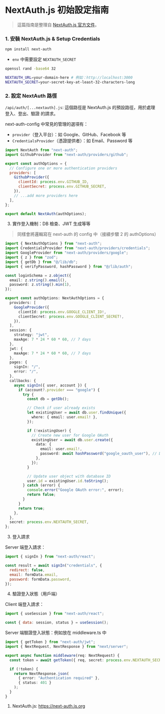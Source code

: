 # NextAuth.js 初始設定指南

> 這篇指南是整理自 [NextAuth.js 官方文件](https://next-auth.js.org/getting-started/example)。

### 1. 安裝 NextAuth.js & Setup Credentials

```bash
npm install next-auth
```

- `env` 中需要設定 `NEXTAUTH_SECRET`

```bash
openssl rand -base64 32
```

```bash
NEXTAUTH_URL=your-domain-here # 例如：http://localhost:3000
NEXTAUTH_SECRET=your-secret-key-at-least-32-characters-long
```

### 2. 設定 NextAuth 路徑

`/api/auth/[...nextauth].js`: 這個路徑是 NextAuth.js 的預設路徑，用於處理 登入、登出、驗證 的請求。

next-auth-config 中常見的管理的選項有：

- `provider`（登入平台）：如 Google、GitHub、Facebook 等
- `CredentialsProvider`（憑證提供者）：如 Email、Password 等

```js
import NextAuth from "next-auth";
import GithubProvider from "next-auth/providers/github";

export const authOptions = {
  // Configure one or more authentication providers
  providers: [
    GithubProvider({
      clientId: process.env.GITHUB_ID,
      clientSecret: process.env.GITHUB_SECRET,
    }),
    // ...add more providers here
  ],
};

export default NextAuth(authOptions);
```

3. 實作登入機制：DB 檢查、JWT 生成等等

> 同樣會將邏輯寫在 next-auth 的 config 中（接續步驟 2 的 authOptions）

```typescript
import { NextAuthOptions } from "next-auth";
import CredentialsProvider from "next-auth/providers/credentials";
import GoogleProvider from "next-auth/providers/google";
import { z } from "zod";
import { getDb } from "@/lib/db";
import { verifyPassword, hashPassword } from "@/lib/auth";

const loginSchema = z.object({
  email: z.string().email(),
  password: z.string().min(1),
});

export const authOptions: NextAuthOptions = {
  providers: [
    GoogleProvider({
      clientId: process.env.GOOGLE_CLIENT_ID!,
      clientSecret: process.env.GOOGLE_CLIENT_SECRET!,
    }),
  ],
  session: {
    strategy: "jwt",
    maxAge: 7 * 24 * 60 * 60, // 7 days
  },
  jwt: {
    maxAge: 7 * 24 * 60 * 60, // 7 days
  },
  pages: {
    signIn: "/",
    error: "/",
  },
  callbacks: {
    async signIn({ user, account }) {
      if (account?.provider === "google") {
        try {
          const db = getDb();

          // Check if user already exists
          let existingUser = await db.user.findUnique({
            where: { email: user.email! },
          });

          if (!existingUser) {
            // Create new user for Google OAuth
            existingUser = await db.user.create({
              data: {
                email: user.email!,
                password: await hashPassword("google_oauth_user"), // Dummy password for OAuth users
              },
            });
          }

          // Update user object with database ID
          user.id = existingUser.id.toString();
        } catch (error) {
          console.error("Google OAuth error:", error);
          return false;
        }
      }
      return true;
    },
  },
  secret: process.env.NEXTAUTH_SECRET,
};
```

3. 登入請求

Server 端登入請求：

```js
import { signIn } from "next-auth/react";

const result = await signIn("credentials", {
  redirect: false,
  email: formData.email,
  password: formData.password,
});
```

4. 驗證登入狀態（用戶端）

Client 端登入請求：

```js
import { useSession } from "next-auth/react";

const { data: session, status } = useSession();
```

Server 端驗證登入狀態：例如放在 middleware.ts 中

```typescript
import { getToken } from "next-auth/jwt";
import { NextRequest, NextResponse } from "next/server";

export async function middleware(req: NextRequest) {
  const token = await getToken({ req, secret: process.env.NEXTAUTH_SECRET });

  if (!token) {
    return NextResponse.json(
      { error: "Authentication required" },
      { status: 401 }
    );
  }
}
```

1. NextAuth.js: https://next-auth.js.org
